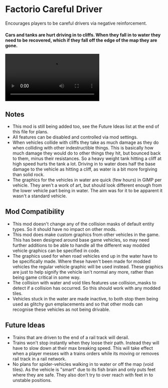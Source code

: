# Factorio Careful Driver



Encourages players to be careful drivers via negative reinforcement.



#### Cars and tanks are hurt driving in to cliffs. When they fall in to water they need to be recovered, which if they fall off the edge of the map they are gone.

![Car & Tanks Demo 3](https://thumbs.gfycat.com/TameEquatorialLangur-mobile.mp4)



Notes
-----

- This mod is still being added too, see the Future Ideas list at the end of this file for plans.
- All features can be disabled and controlled via mod settings.
- When vehicles collide with cliffs they take as much damage as they do when colliding with other indestructible things. This is basically how much damage they would do to other things they hit, but bounced back to them, minus their resistances. So a heavy weight tank hitting a cliff at high speed hurts the tank a lot. Driving in to water does half the base damage to the vehicle as hitting a cliff, as water is a bit more forgiving than solid rock.
- The graphics for the vehicles in water are quick (few hours) in GIMP per vehicle. They aren't a work of art, but should look different enough from the lower vehicle part being in water. The aim was for it to be apparent it wasn't a standard vehicle.



Mod Compatibility
-----------------

- This mod doesn't change any of the collision masks of default entity types. So it should have no impact on other mods.
- This mod does make custom graphics from other vehicles in the game. This has been designed around base game vehicles, so may need further additions to be able to handle all the different way modded vehicle graphics can be specified in code.
- The graphics used for when road vehicles end up in the water have to be specifically made. Where these haven't been made for modded vehicles the regular vehicle graphic will be used instead. These graphics are just to help signify the vehicle isn't normal any more, rather than being game critical in some way.
- The collision with water and void tiles features use collision_masks to detect if a collision has occurred. So this should work with any modded tiles.
- Vehicles stuck in the water are made inactive, to both stop them being used as glitchy gun emplacements and so that other mods can recognise these vehicles as not being drivable.



Future Ideas
------------

- Trains that are driven to the end of a rail track will derail.
- Trains won't stop instantly when they loose their path. Instead they will have to slow down at their max breaking speed. This will take effect when a player messes with a trains orders while its moving or removes rail track in a rail network.
- No plans for spider-vehicles walking in to water or off the map (void tiles). As the vehicle is "smart" due to its fish brain and only puts feet where they are safe. They also don't try to over reach with feet in to unstable positions.